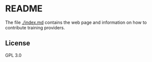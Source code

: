 # README

The file [./index.md](./index.md) contains the web page and information on how to contribute training providers. 

## License

GPL 3.0